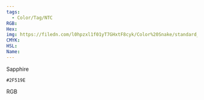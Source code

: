```yaml
---
tags:
  - Color/Tag/NTC
RGB:
Hex:
img: https://filedn.com/l0hpzxl1f01yT7GHxtF8cyk/Color%20Snake/standard_csv_to_svg//2F519E.svg
CMYK:
HSL:
Name:
---
```

Sapphire
```palette
#2F519E
```
RGB
